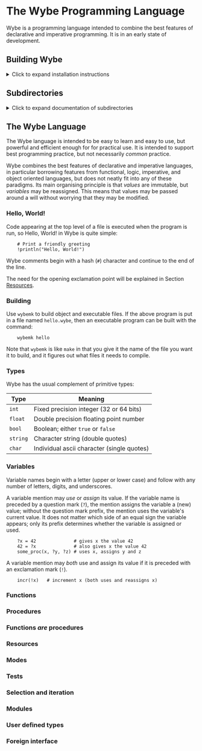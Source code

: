 # The Wybe Programming Language

Wybe is a programming language intended to combine the best features of
declarative and imperative programming.  It is in an early state of
development.


## Building Wybe
<details>
<summary>Click to expand installation instructions</summary>

Note that Wybe has only been ported to Mac OS X so far.

### Installing prerequisites

1.  Ensure XCode is installed:

      `xcode-select --install`

    This needs to be redone after each OS upgrade.

2.  Install [Homebrew](https://brew.sh/).

3.  Install
[The Haskell Tool Stack](https://docs.haskellstack.org/en/stable/README/).

```
    brew install haskell-stack
```

4.  Install the Boehm Garbage Collector development tools:

```
    brew install bdw-gc
```

5.  Install LLVM version 6

```
    brew install llvm-hs/llvm/llvm-6.0
```

6.  Install dwdiff (for testing)

```
    brew install llvm-hs/llvm/llvm-6.0
```

7.  LaTeX is needed for building the documentation.  We recommend
[MacTeX](https://www.tug.org/mactex/).


### Building

1.  Just do:
```
    make
```


### Testing

1.  Just do:
```
    make test
```

This will show a . for each passed test, an X for each failed test, and a ?
for each new test (which hasn't had expected output specified yet).
Currently, some tests fail.

The script `update-exp` in this directory goes through all the test cases
whose output is different than the expected output, show the differences,
and prompts whether or not to except the new actual output as correct.
For each test case with no expected output recorded, it also shows the
actual output and prompts whether to accept this as correct.
</details>


## Subdirectories
<details>
<summary>Click to expand documentation of subdirectories</summary>

Subdirectories have the following purposes:


| subdirectory        | Purpose                             |
|---------------------|------------------------------------ |
| src                 | Compiler source code                |
| documentation       | Documentation of the Wybe language  |
| test-cases          | The current test suite              |
| wybelibs            | The Wybe standard library           |
| publications        | Papers and presentations about wybe |
| legacy              | Old, obsolete stuff                 |
| speculative         | Some musings about the language     |

</details>

## The Wybe Language

The Wybe language is intended to be easy to learn and easy to use, but
powerful and efficient enough for for practical use.  It is intended to
support best programming practice, but not necessarily *common* practice.

Wybe combines the best features of declarative and imperative languages,
in particular borrowing features from functional, logic, imperative, and
object oriented languages, but does not neatly fit into any of these
paradigms.  Its main organising principle is that *values* are
immutable, but *variables* may be reassigned.  This means that values
may be passed around a will without worrying that they may be modified.

### Hello, World!

Code appearing at the top level of a file is executed when the program
is run, so Hello, World! in Wybe is quite simple:
```
    # Print a friendly greeting
    !println("Hello, World!")
```

Wybe comments begin with a hash (`#`) character and continue to the end
of the line.

The need for the opening exclamation point will be explained in Section
[Resources](#resources).


### Building

Use `wybemk` to build object and executable files.  If the above program
is put in a file named `hello.wybe`, then an executable program can be
built with the command:

```
    wybemk hello
```

Note that `wybemk` is like `make` in that you give it the name of the
file you want it to build, and it figures out what files it needs
to compile.


### Types

Wybe has the usual complement of primitive types:

| Type     | Meaning                                  |
| -------- | ---------------------------------------- |
| `int`    | Fixed precision integer (32 or 64 bits)  |
| `float`  | Double precision floating point number   |
| `bool`   | Boolean; either `true` or `false`        |
| `string`   | Character string (double quotes)   |
| `char`   | Individual ascii character (single quotes) |


### Variables
Variable names begin with a letter (upper or lower case) and follow with
any number of letters, digits, and underscores.

A variable mention may *use* or *assign* its value.  If the variable
name is preceded by a question mark (`?`), the mention assigns the
variable a (new) value; without the question mark prefix, the mention
uses the variable's current value.  It does not matter which side of an
equal sign the variable appears; only its prefix determines whether the
variable is assigned or used.

```
    ?x = 42              # gives x the value 42
    42 = ?x              # also gives x the value 42
    some_proc(x, ?y, ?z) # uses x, assigns y and z
```

A variable mention may *both* use and assign its value if it is preceded
with an exclamation mark (`!`).

```
    incr(!x)   # increment x (both uses and reassigns x)
```

### Functions
### Procedures
### Functions *are* procedures
### Resources
### Modes
### Tests
### Selection and iteration
### Modules
### User defined types
### Foreign interface
